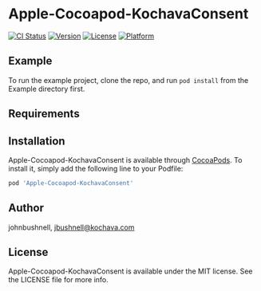 # Apple-Cocoapod-KochavaConsent

[![CI Status](https://img.shields.io/travis/johnbushnell/Apple-Cocoapod-KochavaConsent.svg?style=flat)](https://travis-ci.org/johnbushnell/Apple-Cocoapod-KochavaConsent)
[![Version](https://img.shields.io/cocoapods/v/Apple-Cocoapod-KochavaConsent.svg?style=flat)](https://cocoapods.org/pods/Apple-Cocoapod-KochavaConsent)
[![License](https://img.shields.io/cocoapods/l/Apple-Cocoapod-KochavaConsent.svg?style=flat)](https://cocoapods.org/pods/Apple-Cocoapod-KochavaConsent)
[![Platform](https://img.shields.io/cocoapods/p/Apple-Cocoapod-KochavaConsent.svg?style=flat)](https://cocoapods.org/pods/Apple-Cocoapod-KochavaConsent)

## Example

To run the example project, clone the repo, and run `pod install` from the Example directory first.

## Requirements

## Installation

Apple-Cocoapod-KochavaConsent is available through [CocoaPods](https://cocoapods.org). To install
it, simply add the following line to your Podfile:

```ruby
pod 'Apple-Cocoapod-KochavaConsent'
```

## Author

johnbushnell, jbushnell@kochava.com

## License

Apple-Cocoapod-KochavaConsent is available under the MIT license. See the LICENSE file for more info.
